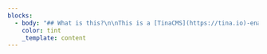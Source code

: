 ```yaml
---
blocks:
  - body: "## What is this?\n\nThis is a [TinaCMS](https://tina.io)-enabled Next.js app, so you can edit your content on a live page. In this project the Tina file-based CMS is used via GraphQL: it's powered by a schema that _you_ define. It not only serves content from Markdown files in your repository, but it also generates TinaCMS forms for you automatically ✨.\n\n### Scope\n\n- Run this project locally using local content within this repository.\n- Connect to Tina Cloud to benefit from its GraphQL Content API.\n- Deploy the site to visually edit your site.\n- Invite collaborators.\n\n## Requirements\n\n- Git\n- [Node.js Active LTS](https://nodejs.org/en/about/releases/)\n- Yarn\n\n## Fork this repository\n\n⚠️⚠️ Start by **forking** the repository and then pull it down to your computer. ⚠️⚠️\n\n## Install\n\n> ℹ️ This project uses `yarn` as a package manager, if `yarn` isn't installed on your machine, open a terminal and run `npm install -g yarn`\n\nInstall the project's dependencies:\n\n```\nyarn install\n```\n\n> ⚠️ If you'd like to use `npm` beware that there is no `package-lock.json` so we can't guarantee the dependencies are the same for you.\n\n## Run the project locally\n\nTo run the local development server:\n\n```\nyarn dev\n```\n\nThis command starts the GraphQL server and the Next.js application in development mode. It also regenerates your schema types for TypeScript and GraphQL so changes to your `.tina` config are reflected immediately.\n\nOne of the most interesting aspects of the Tina Cloud Content API is that it doesn't actually require anything from the Cloud to work locally. Since Tina is by default a Git-backed CMS, everything can be run from your local filesystem via the CLI. :sunglasses:\n\nThis is ideal for development workflows and the API is identical to the one used in the cloud, so once you're ready to deploy your application you won't face any challenges there.\n\nOpen [`http://localhost:3000`](http://localhost:3000) in your browser to see your file-based content being loaded from the GraphQL API.\n\n## Edit content locally\n\nWe need to define some local environment variables in order to edit content with Tina.\n\nCopy `.env.local.sample` to `.env.local`:\n\n```sh\ncp .env.local.sample .env.local\n\n```\n\n`NEXT_PUBLIC_USE_LOCAL_CLIENT` should be set to `1`, other values can be ignored for now.\n\nRestart your server and visit [`http://localhost:3000/`](http://localhost:3000/`), and click \"enter edit mode\" in the top right hand corner, the same page is displayed but you can notice a pencil icon at the bottom left corner.\n\nClick to open Tina's sidebar which displays a form with fields you can edit and see update live on the page.\nSince we're working locally, saving results in changes to your local filesystem.\n\nFrom here, you're ready to start building your own project, to read a little bit about how this project is structured, and how to modify it to make it your own,\nread the [folder structure](#starter-structure) section below.\n\nWhen you're ready to deploy your site, read on about how you can connect to Tina Cloud and make authenticated changes via our Cloud API.\n\n> **NOTE:** In this project there are two way to enter edit mode. You can click the \"enter edit mode button\" or visit [`/admin`](http://localhost/admin). You can also disable the edit button by setting `NEXT_PUBLIC_SHOW_EDIT_BTN=0` in `.env.local`\n\n## Connect to Tina Cloud\n\nWhile the fully-local development workflow is the recommended way for developers to work,\nyou'll obviously want other editors and collaborators to be able to make changes on a hosted website with authentication.\n\n> ℹ️ Changes in edit mode show up on your home page after your site finishes a rebuild.\n\n## Register your local application with Tina Cloud\n\n1. Visit [auth.tina.io](https://auth.tina.io/register), create an organization, and sign in. Make a note of your organization name.\n2. Create a Tina Cloud app which connects to the GitHub repository you've just forked. Once your app is created, click on the app to get to the app settings and copy the client ID.\n\n## Connect your local project with Tina Cloud\n\nIn the `env.local` file set:\n\n- `NEXT_PUBLIC_USE_LOCAL_CLIENT` to `0`.\n- `NEXT_PUBLIC_ORGANIZATION_NAME` to your Tina Cloud organization name\n- `NEXT_PUBLIC_TINA_CLIENT_ID` to the Client ID displayed in your Tina Cloud App.\n- `NEXT_PUBLIC_SHOW_EDIT_BTN` to `0` or `1`, `0` means there is no \"enter edit mode\" and you will have to visit [`/admin`](http://localhost/admin) to enter edit mode.\n\nRestart your server and run `yarn dev` again.\n\nOpen [`http://localhost:3000/`](http://localhost:3000/`) and click \"enter edit mode\"\n\n![](public/uploads/tina-cloud-authorization.png)\n\nThis time a modal asks you to authenticate through Tina Cloud. Upon success, your edits will be sent to the cloud server (and subsequently to GitHub).\n\n#### Edit content\n\nMake some edits through the sidebar and click save.\nChanges are saved in your GitHub repository.\n\nNow that Tina Cloud editing is working correctly, we can deploy the site so that other team members can make edits too.\n\n> ℹ️ Gotcha: since your changes are being synced directly to Github, you'll notice that when your in non-\"edit\" mode your page still receive the unedited data from your local filesystem. This is mostly fine since editing with Tina Cloud is designed for hosted environments. But beware that changes to your schema may result in a mismatch between the Tina Cloud API and your local client.\n\n## Deploy\n\n### Vercel\n\n[![Deploy with Vercel](https://vercel.com/button)](https://vercel.com/new/)\n\nConnect to your GitHub repository and set the same environment variables as the ones in your `env.local` file:\n\n```\nNEXT_PUBLIC_ORGANIZATION_NAME= <YOUR_ORGANIZATION>\nNEXT_PUBLIC_TINA_CLIENT_ID= <YOUR_CLIENT_ID>\n```\n\n![](public/uploads/vercel-congratulations.png)\n\n\U0001F389 Congratulations, your site is now live!\n\nYou can test that everything is configured correctly by navigating to `[your deployment URL]/`, click \"edit this site\",\nlog in to Tina Cloud, and making some edits. Your changes should be saved to your GitHub repository.\n\n### Netlify\n\n[![Deploy to Netlify](https://www.netlify.com/img/deploy/button.svg)](https://app.netlify.com/start/)\n\nConnect to your GitHub repository, then:\n\n- set the **build command** to `yarn build`,\n- set the **publish directory**. To `.next/` .\n\n![](public/uploads/netlify-build-settings.png)\n\nClick on **advanced** to add the same environment variables as the ones in your `env.local` file:\n\n```\nNEXT_PUBLIC_ORGANIZATION_NAME= <YOUR_ORGANIZATION>\nNEXT_PUBLIC_TINA_CLIENT_ID= <YOUR_CLIENT_ID>\n```\n\n![](public/uploads/netlify-advanced-build-settings.png)\n\nCopy-paste your Organization ID and Client ID.\n\nOnce you're done, click \"Deploy site\".\n\nInstall the [\"Next on Netlify\" plugin](https://www.netlify.com/blog/2020/12/07/announcing-one-click-install-next.js-build-plugin-on-netlify/)\nin order to take advantage of server-side rendering and Next.js preview features.\n\nTrigger a new deploy for changes to take effect.\n\nYou can test that everything is configured correctly by navigating to `[your deployment URL]/`, click \"edit this site\",\nlog in to Tina Cloud, and making some edits. Your changes should be saved to your GitHub repository.\n\n---\n\n## Starter structure\n\nTina Cloud Starter is a [Next.js](https://nextjs.org) application. The file-based routing happens through the `pages` directory. To edit this site click the \"edit this site\" button. This will causes you to go into edit mode where Tina is loaded. Tina is only loaded in edit mode so it will not effect the production bundle size.\n\n### `pages/index.tsx`\n\nThis page can be seen at `http://localhost:3000/`, it loads the content from a markdown file which can be found in this repository at `/content/marketing-pages/index.md`. You can edit this page at by clicking the \"enter edit mode\" button in the top right hand corner\n\nWe wrap the site in a small `EditProvider` component, that stores whether or not we are in edit mode in React state and localstorage. When we are in edit mode it triggers authentication when needed, and then one is in edit mode.\n\nWhat makes this possible is `getStaticProps`: you can notice that every editable page exports a `query` prop and a data prop from `getStaticProps`. When we are not in `editMode` we use the data prop to render the site. When we are in edit mode we use the query to fetch the latest data from Tina Cloud and create the sidebar form.\n\n### `pages/posts/[filename].tsx`\n\nThe posts are stored in the `content/posts` directory of this repository, and their routes are built with `getStaticPaths` dynamically at build time. To go in edit mode, click the \"edit this site\" button. This re-renders your site by wrapping it when a `TinaProvider` component, this only happens in edit mode to make sure Tina is not added to your production bundle.\n\n### `components`\n\nMost of the components in this project are very basic and are for demonstration purposes, feel free to replace them with something of your own!\n\n## Content Modeling\n\nWith Tina Cloud there's no need to build forms manually like you would with TinaCMS. Instead, you're required to define a schema which acts as the single source of truth for the shape and structure of your content.\n\nThis is set up for you in `./.tina/schema.ts`, let's break down what this function is doing:\n\n```ts\nimport { defineSchema } from \"tina-graphql-gateway-cli\";\n\nexport default defineSchema({\n  collections: [\n    {\n      label: \"Blog Posts\",\n      name: \"posts\",\n      path: \"content/posts\",\n      templates: [\n        {\n          label: \"Article\",\n          name: \"article\",\n          fields: [\n            {\n              type: \"text\",\n              label: \"Title\",\n              name: \"title\",\n            },\n            {\n              type: \"reference\",\n              label: \"Author\",\n              name: \"author\",\n              collection: \"authors\",\n            },\n          ],\n        },\n      ],\n    },\n  ]\n}\n```\n\n### `defineSchema`\n\nBe sure this is your default export from this file, we'll validate the schema and build out the GraphQL API with it.\n\n### `collections`\n\nThe top-level key in the schema is an array of _collections_, a `collection` informs the API about _where_ to save content. You can see from the example that a `posts` document would be stored in `content/posts`, and it can be the shape of any `template` from the `templates` key.\n\n### `templates`\n\nTemplates are responsible for defining the shape of your content, you'll see in the schema for this starter that we use `templates` for `collections` as well as `blocks`. If you look at the `landingPage` template, you'll notice that it has a set of `blocks`, which are also templates.\n\n## Local development workflow tips\n\n### Typescript\n\nA good way to ensure your components match the shape of your data is to leverage the auto-generated TypeScript types.\nThese are rebuilt when your `.tina` config changes.\n\n### Visual Studio Code\n\n#### GraphQL extension\n\nTina Cloud generates your GraphQL schema automatically. \U0001FA84\n\n[Install GraphQL extension](https://marketplace.visualstudio.com/items?itemName=GraphQL.vscode-graphql) to benefit from type auto-completion.\n\n#### Forestry Schema extension\n\n[Install Forestry extension](https://marketplace.visualstudio.com/items?itemName=jeffsee55.forestry-schema) to lint your YAML-based content models.\n\n### Explore the GraphQL API\n\nIf you have a GraphQL client like [Altair](https://altair.sirmuel.design/) go to `http://localhost:4001/graphql` to learn more about our GraphQL API.\n\n## Getting Help\n\nTina Cloud is in public alpha, you might face issues, to provide feedback or get help with any challenges you may have:\n\n- Read the [Tina Cloud documentation](https://tina.io/docs/tina-cloud/).\n- [Join our Discord](https://discord.gg/zumN63Ybpf).\n- Visit the [community forum](https://community.tinacms.org/) to ask questions.\n- Reach out to us on Twitter at [@tina_cms](https://twitter.com/tina_cms).\n- [Email us](mailto:support@tina.io) to schedule a call with our team and share more about your context and what you're trying to achieve.\n- Get support through the chat widget on the Tina Cloud Dashboard\n\n## LICENSE\n\nLicensed under the [Apache 2.0 license](./LICENSE).\n"
    color: tint
    _template: content
---
```


